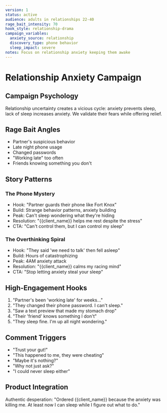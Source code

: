 ```yaml
---
version: 1
status: active
audience: adults in relationships 22-40
rage_bait_intensity: 70
hook_style: relationship-drama
campaign_variables:
  anxiety_source: relationship
  discovery_type: phone behavior
  sleep_impact: severe
notes: Focus on relationship anxiety keeping them awake
---
```


# Relationship Anxiety Campaign

## Campaign Psychology
Relationship uncertainty creates a vicious cycle: anxiety prevents sleep, lack of sleep increases anxiety. We validate their fears while offering relief.

## Rage Bait Angles
- Partner's suspicious behavior
- Late night phone usage
- Changed passwords
- "Working late" too often
- Friends knowing something you don't

## Story Patterns

### The Phone Mystery
- Hook: "Partner guards their phone like Fort Knox"
- Build: Strange behavior patterns, anxiety building
- Peak: Can't sleep wondering what they're hiding
- Resolution: "{{client_name}} helps me rest despite the stress"
- CTA: "Can't control them, but I can control my sleep"

### The Overthinking Spiral
- Hook: "They said 'we need to talk' then fell asleep"
- Build: Hours of catastrophizing
- Peak: 4AM anxiety attack
- Resolution: "{{client_name}} calms my racing mind"
- CTA: "Stop letting anxiety steal your sleep"

## High-Engagement Hooks
1. "Partner's been 'working late' for weeks..."
2. "They changed their phone password. I can't sleep."
3. "Saw a text preview that made my stomach drop"
4. "Their 'friend' knows something I don't"
5. "They sleep fine. I'm up all night wondering."

## Comment Triggers
- "Trust your gut!"
- "This happened to me, they were cheating"
- "Maybe it's nothing?"
- "Why not just ask?"
- "I could never sleep either"

## Product Integration
Authentic desperation: "Ordered {{client_name}} because the anxiety was killing me. At least now I can sleep while I figure out what to do."